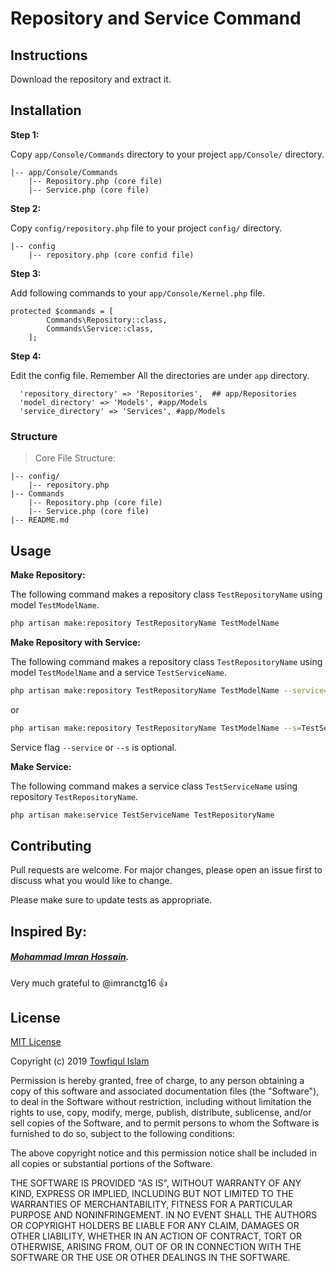 # Repository and Service Command

## Instructions

Download the repository and extract it.

## Installation

**Step 1:** 

Copy ```app/Console/Commands``` directory to your project ```app/Console/``` directory.
```$xslt
|-- app/Console/Commands
    |-- Repository.php (core file)
    |-- Service.php (core file)
```

**Step 2:**

Copy ```config/repository.php``` file to your project ```config/``` directory.

```$xslt
|-- config
    |-- repository.php (core confid file)
```

**Step 3:**

Add following commands to your ```app/Console/Kernel.php``` file. 
```$xslt
protected $commands = [
        Commands\Repository::class,
        Commands\Service::class,
    ];
```
**Step 4:**

Edit the config file. Remember All the directories are under `app` directory.
```$xslt
  'repository_directory' => 'Repositories',  ## app/Repositories
  'model_directory' => 'Models', #app/Models
  'service_directory' => 'Services', #app/Models
```
### Structure
> Core File Structure:

```
|-- config/
    |-- repository.php
|-- Commands
    |-- Repository.php (core file)
    |-- Service.php (core file)
|-- README.md
```

## Usage

**Make Repository:**

The following command makes a repository class ```TestRepositoryName``` using model 
```TestModelName```.

```bash
php artisan make:repository TestRepositoryName TestModelName
```

**Make Repository with Service:**

The following command makes a repository class ```TestRepositoryName``` using model 
```TestModelName``` and a service ```TestServiceName```.

```bash
php artisan make:repository TestRepositoryName TestModelName --service=TestServiceName
```

or

```bash
php artisan make:repository TestRepositoryName TestModelName --s=TestServiceName
```

Service flag ```--service``` or ```--s``` is optional.

**Make Service:**

The following command makes a service class ```TestServiceName``` using repository 
```TestRepositoryName```.

```bash
php artisan make:service TestServiceName TestRepositoryName 
```


## Contributing

Pull requests are welcome. For major changes, please open an issue first to discuss what you would like to change.

Please make sure to update tests as appropriate.

## Inspired By: 

##### [Mohammad Imran Hossain](https://github.com/imranctg16).

Very much grateful to @imranctg16 :+1:

## License

[MIT License](https://choosealicense.com/licenses/mit/)

Copyright (c) 2019 [Towfiqul Islam](https://github.com/laziestcoder/)

Permission is hereby granted, free of charge, to any person obtaining a copy
of this software and associated documentation files (the "Software"), to deal
in the Software without restriction, including without limitation the rights
to use, copy, modify, merge, publish, distribute, sublicense, and/or sell
copies of the Software, and to permit persons to whom the Software is
furnished to do so, subject to the following conditions:

The above copyright notice and this permission notice shall be included in all
copies or substantial portions of the Software.

THE SOFTWARE IS PROVIDED "AS IS", WITHOUT WARRANTY OF ANY KIND, EXPRESS OR
IMPLIED, INCLUDING BUT NOT LIMITED TO THE WARRANTIES OF MERCHANTABILITY,
FITNESS FOR A PARTICULAR PURPOSE AND NONINFRINGEMENT. IN NO EVENT SHALL THE
AUTHORS OR COPYRIGHT HOLDERS BE LIABLE FOR ANY CLAIM, DAMAGES OR OTHER
LIABILITY, WHETHER IN AN ACTION OF CONTRACT, TORT OR OTHERWISE, ARISING FROM,
OUT OF OR IN CONNECTION WITH THE SOFTWARE OR THE USE OR OTHER DEALINGS IN THE
SOFTWARE.